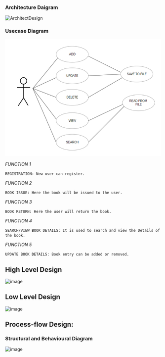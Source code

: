 ### Architecture Daigram 



![ArchitectDesign](https://user-images.githubusercontent.com/86191206/130478854-99952b6f-5a63-4baa-b7c0-3f8515af832b.png)



### Usecase Diagram

![](https://github.com/BhavanSekar/SDLC_9_Winterfell-LibraryManagement/blob/main/2_Design/Use%20Case%20Diagram.PNG)



*FUNCTION 1*

    REGISTRATION: New user can register.
    
*FUNCTION 2*

    BOOK ISSUE: Here the book will be issued to the user.
    
*FUNCTION 3*

    BOOK RETURN: Here the user will return the book.
    
*FUNCTION 4*

    SEARCH/VIEW BOOK DETAILS: It is used to search and view the Details of the book.
    
*FUNCTION 5*

    UPDATE BOOK DETAILS: Book entry can be added or removed.
    
 ## High Level Design
 
![image](https://user-images.githubusercontent.com/69230664/124642199-33851400-dead-11eb-8b47-92e8404dc6fe.png)
   
 ## Low Level Design

 ![image](https://user-images.githubusercontent.com/69230664/124647078-1ce1bb80-deb3-11eb-9e02-0e8794b65858.png)
 
 ## Process-flow Design:
 
### Structural and Behavioural Diagram
 
![image](https://user-images.githubusercontent.com/69230664/124633784-4397f600-dea3-11eb-9989-55eff0223957.png)


